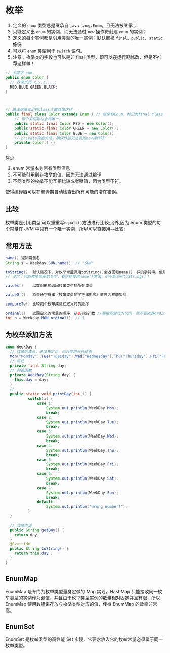 # 枚举

1. 定义的 `enum` 类型总是继承自 `java.lang.Enum`，且无法被继承；
2. 只能定义出 `enum` 的实例，而无法通过 `new` 操作符创建 `enum` 的实例；
3. 定义的每个实例都是引用类型的唯一实例；默认都被 `final、public, static` 修饰
4. 可以将 `enum` 类型用于 `switch` 语句。
5. 注意：枚举类的字段也可以是非 final 类型，即可以在运行期修改，但是不推荐这样做！

```java
// 关键字 eum
public enum Color {
  // 枚举成员 x,y,z,...;
  RED,BLUE,GREEN,BLACK;
}



// 编译器编译出的class大概就像这样
public final class Color extends Enum { // 继承自Enum，标记为final class
    // 每个实例均为全局唯一:
    public static final Color RED = new Color();
    public static final Color GREEN = new Color();
    public static final Color BLUE = new Color();
    // private构造方法，确保外部无法调用new操作符:
    private Color() {}
}
```

优点:

1. enum 常量本身带有类型信息
2. 不可能引用到非枚举的值，因为无法通过编译
3. 不同类型的枚举不能互相比较或者赋值，因为类型不符。

使得编译器可以在编译期自动检查出所有可能的潜在错误。

## 比较

枚举类是引用类型,可以重重写`equals()`方法进行比较;另外,因为 enum 类型的每个常量在 JVM 中只有一个唯一实例，所以可以直接用`==`比较;

## 常用方法

```java
name() 返回常量名
String s = Weekday.SUN.name(); // "SUN"

toString()  默认情况下，对枚举常量调用toString()会返回和name()一样的字符串。但是，toString()可以被覆写，而name()则不行。
// 注意：判断枚举常量的名字，要始终使用name()方法，绝不能调用toString()！

values()	以数组形式返回枚举类型的所有成员

valueOf()	将普通字符串（枚举成员的字符串形式）转换为枚举实例

compareTo()	比较两个枚举成员在定义时的顺序

ordinal()	返回定义的常量的顺序，从0开始计数 //要编写健壮的代码，就不要依靠ordinal()的返回值。因为enum本身是class，所以我们可以定义private的构造方法，并且，给每个枚举常量添加字段
int n = Weekday.MON.ordinal(); // 1
```

## 为枚举添加方法

```java
enum WeekDay {
  // 枚举的成员，必须先定义，而且使用分号结束
  Mon("Monday"),Tue("Tuesday"),Wed("Wednesday"),Thu("Thursday"),Fri("Friday"),Sat("Saturday"),Sun("Sunday");
  // 属性
  private final String day;
  // 构造函数
  private WeekDay(String day) {
    this.day = day;
  }
  //
  public static void printDay(int i) {
          switch(i) {
              case 1:
                  System.out.println(WeekDay.Mon);
                  break;
              case 2:
                  System.out.println(WeekDay.Tue);
                  break;
              case 3:
                  System.out.println(WeekDay.Wed);
                  break;
              case 4:
                  System.out.println(WeekDay.Thu);
                  break;
              case 5:
                  System.out.println(WeekDay.Fri);
                  break;
              case 6:
                  System.out.println(WeekDay.Sat);
                  break;
              case 7:
                  System.out.println(WeekDay.Sun);
                  break;
              default:
                  System.out.println("wrong number!");
          }
  }

  // 枚举方法
  public String getDay() {
    return day;
  }
  @Override
  public String toString() {
    return this.day ;
  }
}
```

## EnumMap

EnumMap 是专门为枚举类型量身定做的 Map 实现，HashMap 只能接收同一枚举类型的实例作为键值，并且由于枚举类型实例的数量相对固定并且有限，所以 EnumMap 使用数组来存放与枚举类型对应的值，使得 EnumMap 的效率非常高。

## EnumSet

EnumSet 是枚举类型的高性能 Set 实现，它要求放入它的枚举常量必须属于同一枚举类型。
